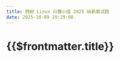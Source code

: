 ```yaml
---
title: 西邮 Linux 兴趣小组 2025 纳新面试题
date: 2025-10-09 19:29:08
---
```


<script setup>
import CountDown from '/.vitepress/components/CountDown.vue'
</script>

# {{$frontmatter.title}}

<CountDown event="题目发布" targetTime="2025-10-09 19:30:00" endMessage="题目已发布，请刷新页面" />
